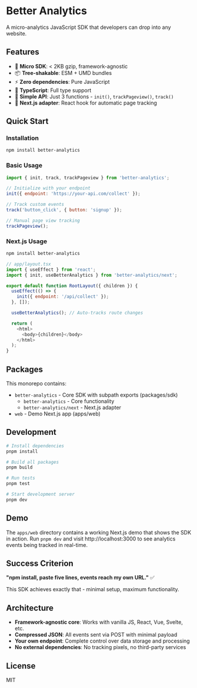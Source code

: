 # Better Analytics

A micro-analytics JavaScript SDK that developers can drop into any website.

## Features

- 🚀 **Micro SDK**: < 2KB gzip, framework-agnostic
- 📦 **Tree-shakable**: ESM + UMD bundles
- ⚡ **Zero dependencies**: Pure JavaScript
- 🔧 **TypeScript**: Full type support
- 🎯 **Simple API**: Just 3 functions - `init()`, `trackPageview()`, `track()`
- 🔌 **Next.js adapter**: React hook for automatic page tracking

## Quick Start

### Installation

```bash
npm install better-analytics
```

### Basic Usage

```javascript
import { init, track, trackPageview } from 'better-analytics';

// Initialize with your endpoint
init({ endpoint: 'https://your-api.com/collect' });

// Track custom events
track('button_click', { button: 'signup' });

// Manual page view tracking
trackPageview();
```

### Next.js Usage

```bash
npm install better-analytics
```

```javascript
// app/layout.tsx
import { useEffect } from 'react';
import { init, useBetterAnalytics } from 'better-analytics/next';

export default function RootLayout({ children }) {
  useEffect(() => {
    init({ endpoint: '/api/collect' });
  }, []);

  useBetterAnalytics(); // Auto-tracks route changes

  return (
    <html>
      <body>{children}</body>
    </html>
  );
}
```

## Packages

This monorepo contains:

- `better-analytics` - Core SDK with subpath exports (packages/sdk)
  - `better-analytics` - Core functionality
  - `better-analytics/next` - Next.js adapter
- `web` - Demo Next.js app (apps/web)

## Development

```bash
# Install dependencies
pnpm install

# Build all packages
pnpm build

# Run tests
pnpm test

# Start development server
pnpm dev
```

## Demo

The `apps/web` directory contains a working Next.js demo that shows the SDK in action. Run `pnpm dev` and visit http://localhost:3000 to see analytics events being tracked in real-time.

## Success Criterion

**"npm install, paste five lines, events reach my own URL."** ✅

This SDK achieves exactly that - minimal setup, maximum functionality.

## Architecture

- **Framework-agnostic core**: Works with vanilla JS, React, Vue, Svelte, etc.
- **Compressed JSON**: All events sent via POST with minimal payload
- **Your own endpoint**: Complete control over data storage and processing
- **No external dependencies**: No tracking pixels, no third-party services

## License

MIT
